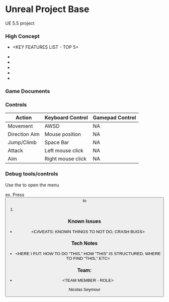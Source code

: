 # Unreal Project Base

UE 5.5 project


### High Concept


* <KEY FEATURES LIST - TOP 5>
- 
- 
- 
- 
-

### Game Documents


### Controls

Action               | Keyboard Control  	| Gamepad Control
---                  |---                	|---
Movement             | AWSD              	| NA
Direction Aim        | Mouse position    	| NA
Jump/Climb           | Space Bar         	| NA
Attack               | Left mouse click  	| NA
Aim                  | Right mouse click 	| NA


### Debug tools/controls

Use the <key> to open the menu

ex. Press <button> to <trigger behaviour>

1. 


### Known Issues

* <CAVEATS: KNOWN THINGS TO NOT DO, CRASH BUGS>


### Tech Notes

* <HERE I PUT: HOW TO DO "THIS," HOW "THIS" IS STRUCTURED, WHERE TO FIND "THIS," ETC>


### Team:

* <TEAM MEMBER - ROLE>

Nicolas Seymour
